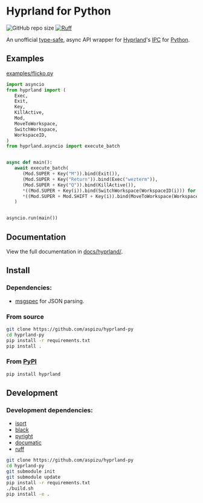 # Hyprland for Python

![GitHub repo size](https://img.shields.io/github/repo-size/aspizu/hyprland-py)
[![Ruff](https://img.shields.io/endpoint?url=https://raw.githubusercontent.com/astral-sh/ruff/main/assets/badge/v2.json)](https://github.com/astral-sh/ruff)

An unofficial [type-safe](https://microsoft.github.io/pyright/), async API wrapper for [Hyprland](https://hyprland.org/)'s [IPC](https://wiki.hyprland.org/IPC/) for [Python](https://www.python.org/).

## Examples

[examples/flicko.py](./examples/flicko.py)

```py
import asyncio
from hyprland import (
   Exec,
   Exit,
   Key,
   KillActive,
   Mod,
   MoveToWorkspace,
   SwitchWorkspace,
   WorkspaceID,
)
from hyprland.asyncio import execute_batch


async def main():
   await execute_batch(
      (Mod.SUPER + Key("M")).bind(Exit()),
      (Mod.SUPER + Key("Return")).bind(Exec("wezterm")),
      (Mod.SUPER + Key("Q")).bind(KillActive()),
      *((Mod.SUPER + Key(i)).bind(SwitchWorkspace(WorkspaceID(i))) for i in range(1, 11)),
      *((Mod.SUPER + Mod.SHIFT + Key(i)).bind(MoveToWorkspace(WorkspaceID(i))) for i in range(1, 11)),
   )


asyncio.run(main())
```

## Documentation

View the full documentation in [docs/hyprland/](./docs/hyprland).

## Install

### Dependencies:

-  [msgspec](https://jcristharif.com/msgspec/) for JSON parsing.

### From source

```sh
git clone https://github.com/aspizu/hyprland-py
cd hyprland-py
pip install -r requirements.txt
pip install .
```

### From [PyPI](https://pypi.org/project/hyprland)

```sh
pip install hyprland
```

## Development

### Development dependencies:

-  [isort](https://pycqa.github.io/isort/)
-  [black](https://github.com/psf/black/)
-  [pyright](https://microsoft.github.io/pyright/)
-  [documatic](https://github.com/aspizu/documatic)
-  [ruff](https://github.com/astral-sh/ruff)

```sh
git clone https://github.com/aspizu/hyprland-py
cd hyprland-py
git submodule init
git submodule update
pip install -r requirements.txt
./build.sh
pip install -e .
```
